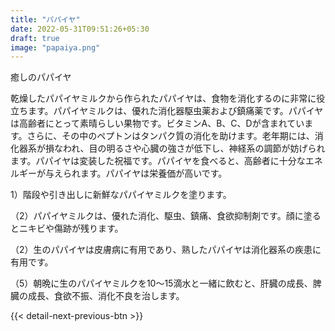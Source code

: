 ```yaml
---
title: "パパイヤ"
date: 2022-05-31T09:51:26+05:30
draft: true
image: "papaiya.png"
---
```


癒しのパパイヤ

乾燥したパパイヤミルクから作られたパパイヤは、食物を消化するのに非常に役立ちます。パパイヤミルクは、優れた消化器駆虫薬および鎮痛薬です。パパイヤは高齢者にとって素晴らしい果物です。ビタミンA、B、C、Dが含まれています。さらに、その中のペプトンはタンパク質の消化を助けます。老年期には、消化器系が損なわれ、目の明るさや心臓の強さが低下し、神経系の調節が妨げられます。パパイヤは変装した祝福です。パパイヤを食べると、高齢者に十分なエネルギーが与えられます。パパイヤは栄養価が高いです。

1）階段や引き出しに新鮮なパパイヤミルクを塗ります。

（2）パパイヤミルクは、優れた消化、駆虫、鎮痛、食欲抑制剤です。顔に塗るとニキビや傷跡が残ります。

（2）生のパパイヤは皮膚病に有用であり、熟したパパイヤは消化器系の疾患に有用です。

（5）朝晩に生のパパイヤミルクを10〜15滴水と一緒に飲むと、肝臓の成長、脾臓の成長、食欲不振、消化不良を治します。

{{< detail-next-previous-btn >}}
